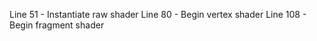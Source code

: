 Line 51 - Instantiate raw shader
Line 80 - Begin vertex shader
Line 108 - Begin fragment shader

<script id="vertexShader" type="x-shader/x-vertex">
  precision mediump float;

  attribute vec3 position;
  attribute vec3 normal;
  attribute vec2 uv;

  uniform mat4 modelMatrix;
  uniform mat4 modelViewMatrix;
  uniform mat4 projectionMatrix;
  uniform mat4 normalMatrix;

  varying vec3 vNormal;
  varying vec4 vPosition;
  varying vec2 vUV;

  void main()
  {
    vUV = uv;

    vNormal = vec3(normalMatrix * vec4(normal, 0.0));

    vPosition = modelViewMatrix * vec4(position, 1.0);

    gl_Position = projectionMatrix * vPosition;
  }
</script>

<script id="fragmentShader" type="x-shader/x-fragment">
  precision mediump float;

  uniform sampler2D map;
  uniform vec3 lightPosition;
  uniform mat4 viewMatrix;
  uniform mat4 modelMatrix;
  uniform mat4 modelViewMatrix;
  uniform samplerCube cubeMap;

  varying vec3 vNormal;
  varying vec4 vPosition;
  varying vec2 vUV;

  void main()
  {
    vec3 updatedLight = vec3(modelMatrix * vec4(lightPosition, 1.0));
    vec3 L = normalize(updatedLight - vPosition.xyz);
    vec3 I = normalize(vPosition.xyz - updatedLight);
    vec3 N = normalize(vNormal);
    float NdotL = clamp(dot(N,L), 1.0, 1.0);
    vec3 R = reflect(I, N);
    mat3 vM = mat3(viewMatrix);
    vec3 R_in_worldspace = vec3(dot(vM[0],R),dot(vM[1],R),dot(vM[2],R));
    vec4 envMapColor = textureCube(cubeMap, R_in_worldspace);

    gl_FragColor = vec4(envMapColor) * NdotL;
  }
</script>
